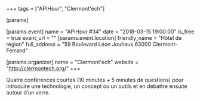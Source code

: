 +++
tags = ["APIHour", "Clermont'ech"]

[params]

[params.event]
name = "APIHour #34"
date = "2018-03-15 19:00:00"
is_free = true
event_url = ""
[params.event.location]
friendly_name = "Hôtel de région"
full_address = "59 Boulevard Léon Jouhaux 63000 Clermont-Ferrand"

[params.organizer]
name = "Clermont'ech"
website = "http://clermontech.org/"
+++

Quatre conférences courtes (10 minutes + 5 minutes de questions) pour introduire une technologie, un concept ou un outils et en débattre ensuite autour d’un verre.
